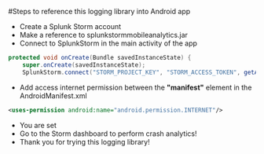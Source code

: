 #Steps to reference this logging library into Android app
- Create a Splunk Storm account
- Make a reference to splunkstormmobileanalytics.jar
- Connect to SplunkStorm in the main activity of the app

```java
protected void onCreate(Bundle savedInstanceState) {
    super.onCreate(savedInstanceState);
    SplunkStorm.connect("STORM_PROJECT_KEY", "STORM_ACCESS_TOKEN", getApplicationContext());
```

- Add access internet permission between the **"manifest"** element in the AndroidManifest.xml

```xml
<uses-permission android:name="android.permission.INTERNET"/>
```

- You are set
- Go to the Storm dashboard to perform crash analytics!
- Thank you for trying this logging library!
